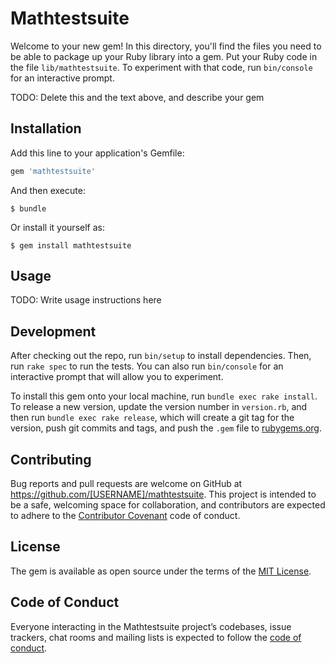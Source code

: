 # Mathtestsuite

Welcome to your new gem! In this directory, you'll find the files you need to be able to package up your Ruby library into a gem. Put your Ruby code in the file `lib/mathtestsuite`. To experiment with that code, run `bin/console` for an interactive prompt.

TODO: Delete this and the text above, and describe your gem

## Installation

Add this line to your application's Gemfile:

```ruby
gem 'mathtestsuite'
```

And then execute:

    $ bundle

Or install it yourself as:

    $ gem install mathtestsuite

## Usage

TODO: Write usage instructions here

## Development

After checking out the repo, run `bin/setup` to install dependencies. Then, run `rake spec` to run the tests. You can also run `bin/console` for an interactive prompt that will allow you to experiment.

To install this gem onto your local machine, run `bundle exec rake install`. To release a new version, update the version number in `version.rb`, and then run `bundle exec rake release`, which will create a git tag for the version, push git commits and tags, and push the `.gem` file to [rubygems.org](https://rubygems.org).

## Contributing

Bug reports and pull requests are welcome on GitHub at https://github.com/[USERNAME]/mathtestsuite. This project is intended to be a safe, welcoming space for collaboration, and contributors are expected to adhere to the [Contributor Covenant](http://contributor-covenant.org) code of conduct.

## License

The gem is available as open source under the terms of the [MIT License](https://opensource.org/licenses/MIT).

## Code of Conduct

Everyone interacting in the Mathtestsuite project’s codebases, issue trackers, chat rooms and mailing lists is expected to follow the [code of conduct](https://github.com/[USERNAME]/mathtestsuite/blob/master/CODE_OF_CONDUCT.md).
